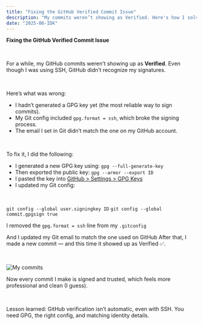 ```yaml
---
title: "Fixing the GitHub Verified Commit Issue"
description: "My commits weren’t showing as Verified. Here's how I solved it using GPG and a proper setup."
date: "2025-06-IDK"
---
```


**Fixing the GitHub Verified Commit Issue**

&nbsp;

For a while, my GitHub commits weren't showing up as **Verified**. Even though I was using SSH, GitHub didn’t recognize my signatures.

&nbsp;

Here’s what was wrong:
- I hadn’t generated a GPG key yet (the most reliable way to sign commits).
- My Git config included `gpg.format = ssh`, which broke the signing process.
- The email I set in Git didn’t match the one on my GitHub account.

&nbsp;

To fix it, I did the following:

- I generated a new GPG key using: `gpg --full-generate-key`
- Then exported the public key: `gpg --armor --export ID`
- I pasted the key into [GitHub > Settings > GPG Keys](https://github.com/settings/keys)
- I updated my Git config:

&nbsp;

  `git config --global user.signingkey ID`
  `git config --global commit.gpgsign true`

I removed the `gpg.format = ssh` line from my `.gitconfig`

And I updated my Git email to match the one used on GitHub
After that, I made a new commit — and this time it showed up as Verified ✅.

 &nbsp;

![My commits](/images/commitVerified.png)


Now every commit I make is signed and trusted, which feels more professional and clean (I guess).

 &nbsp;

Lesson learned: GitHub verification isn’t automatic, even with SSH. You need GPG, the right config, and matching identity details.

